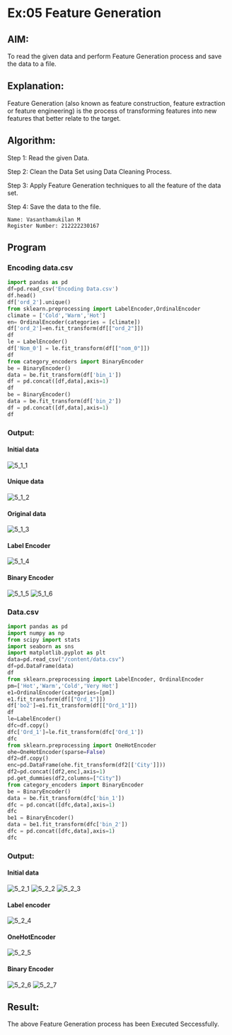 # Ex:05 Feature Generation
## AIM:
To read the given data and perform Feature Generation process and save the data to a file.
## Explanation:
Feature Generation (also known as feature construction, feature extraction or feature engineering) is the process of transforming features into new features that better relate to the target.
## Algorithm:
Step 1: Read the given Data.

Step 2: Clean the Data Set using Data Cleaning Process.

Step 3: Apply Feature Generation techniques to all the feature of the data set.

Step 4: Save the data to the file.
```
Name: Vasanthamukilan M
Register Number: 212222230167
```
## Program
### Encoding data.csv
```python
import pandas as pd
df=pd.read_csv('Encoding Data.csv')
df.head()
df['ord_2'].unique()
from sklearn.preprocessing import LabelEncoder,OrdinalEncoder
climate = ['Cold','Warm','Hot']
en= OrdinalEncoder(categories = [climate])
df['ord_2']=en.fit_transform(df[["ord_2"]])
df
le = LabelEncoder()
df['Nom_0'] = le.fit_transform(df[["nom_0"]])
df  
from category_encoders import BinaryEncoder
be = BinaryEncoder()
data = be.fit_transform(df['bin_1'])
df = pd.concat([df,data],axis=1)
df
be = BinaryEncoder()
data = be.fit_transform(df['bin_2'])
df = pd.concat([df,data],axis=1)
df
```
### Output:
#### Initial data
![5_1_1](https://github.com/Vasanthamukilan/ODD2023-Datascience-Ex-05/assets/119559694/20227720-0050-4582-9dfd-4bd43105b77a)
#### Unique data
![5_1_2](https://github.com/Vasanthamukilan/ODD2023-Datascience-Ex-05/assets/119559694/575ead4d-1ea9-4fa7-814f-9f47a7819938)
#### Original data
![5_1_3](https://github.com/Vasanthamukilan/ODD2023-Datascience-Ex-05/assets/119559694/b8318e85-3ace-4c81-a858-00467ac5ed7d)
#### Label Encoder
![5_1_4](https://github.com/Vasanthamukilan/ODD2023-Datascience-Ex-05/assets/119559694/2557b8eb-6c1f-46a2-8b59-7cf69152780e)
#### Binary Encoder
![5_1_5](https://github.com/Vasanthamukilan/ODD2023-Datascience-Ex-05/assets/119559694/c9a743c7-0c60-4910-809f-69a0caa8e47f)
![5_1_6](https://github.com/Vasanthamukilan/ODD2023-Datascience-Ex-05/assets/119559694/641461c5-524d-418f-9c2c-3cdfb69260f9)

### Data.csv
```python
import pandas as pd
import numpy as np
from scipy import stats
import seaborn as sns
import matplotlib.pyplot as plt
data=pd.read_csv("/content/data.csv")
df=pd.DataFrame(data)
df
from sklearn.preprocessing import LabelEncoder, OrdinalEncoder
pm=['Hot','Warm','Cold','Very Hot']
e1=OrdinalEncoder(categories=[pm])
e1.fit_transform(df[["Ord_1"]])
df['bo2']=e1.fit_transform(df[["Ord_1"]])
df
le=LabelEncoder()
dfc=df.copy()
dfc['Ord_1']=le.fit_transform(dfc['Ord_1'])
dfc
from sklearn.preprocessing import OneHotEncoder
ohe=OneHotEncoder(sparse=False)
df2=df.copy()
enc=pd.DataFrame(ohe.fit_transform(df2[['City']]))
df2=pd.concat([df2,enc],axis=1)
pd.get_dummies(df2,columns=["City"])
from category_encoders import BinaryEncoder
be = BinaryEncoder()
data = be.fit_transform(dfc['bin_1'])
dfc = pd.concat([dfc,data],axis=1)
dfc
be1 = BinaryEncoder()
data = be1.fit_transform(dfc['bin_2'])
dfc = pd.concat([dfc,data],axis=1)
dfc
```
### Output:
#### Initial data
![5_2_1](https://github.com/Vasanthamukilan/ODD2023-Datascience-Ex-05/assets/119559694/e5c979f4-94c8-4a0e-9503-95aca6979aaa)
![5_2_2](https://github.com/Vasanthamukilan/ODD2023-Datascience-Ex-05/assets/119559694/4787be50-fbe8-4673-bf8c-f0bc7412bf5e)
![5_2_3](https://github.com/Vasanthamukilan/ODD2023-Datascience-Ex-05/assets/119559694/11312c37-1942-435f-9317-04859e062b8e)
#### Label encoder
![5_2_4](https://github.com/Vasanthamukilan/ODD2023-Datascience-Ex-05/assets/119559694/055b1732-89a5-4b88-ae61-22dd2ffb48ab)
#### OneHotEncoder
![5_2_5](https://github.com/Vasanthamukilan/ODD2023-Datascience-Ex-05/assets/119559694/35627fe1-a0ec-49ee-900b-2d5ee61970a1)
#### Binary Encoder
![5_2_6](https://github.com/Vasanthamukilan/ODD2023-Datascience-Ex-05/assets/119559694/5fe1ba94-c9fd-498b-8976-c45f3a494b1b)
![5_2_7](https://github.com/Vasanthamukilan/ODD2023-Datascience-Ex-05/assets/119559694/25b12574-f258-4672-92de-aee7ce3a42a6)
## Result:
The above Feature Generation process has been Executed Seccessfully.

